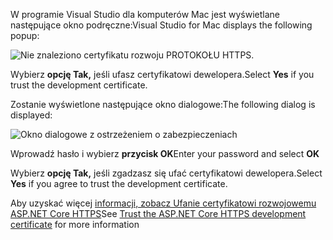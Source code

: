 <span data-ttu-id="22139-101">W programie Visual Studio dla komputerów Mac jest wyświetlane następujące okno podręczne:</span><span class="sxs-lookup"><span data-stu-id="22139-101">Visual Studio for Mac displays the following popup:</span></span>

![Nie znaleziono certyfikatu rozwoju PROTOKOŁU HTTPS.](~/getting-started/_static/trustCertMac.png)

<span data-ttu-id="22139-104">Wybierz **opcję Tak,** jeśli ufasz certyfikatowi dewelopera.</span><span class="sxs-lookup"><span data-stu-id="22139-104">Select **Yes** if you trust the development certificate.</span></span>

<span data-ttu-id="22139-105">Zostanie wyświetlone następujące okno dialogowe:</span><span class="sxs-lookup"><span data-stu-id="22139-105">The following dialog is displayed:</span></span>

![Okno dialogowe z ostrzeżeniem o zabezpieczeniach](~/getting-started/_static/certMac.png)

<span data-ttu-id="22139-107">Wprowadź hasło i wybierz **przycisk OK**</span><span class="sxs-lookup"><span data-stu-id="22139-107">Enter your password and select **OK**</span></span>

<span data-ttu-id="22139-108">Wybierz **opcję Tak,** jeśli zgadzasz się ufać certyfikatowi dewelopera.</span><span class="sxs-lookup"><span data-stu-id="22139-108">Select **Yes** if you agree to trust the development certificate.</span></span>

<span data-ttu-id="22139-109">Aby uzyskać więcej [informacji, zobacz Ufanie certyfikatowi rozwojowemu ASP.NET Core HTTPS](xref:security/enforcing-ssl#trust-the-aspnet-core-https-development-certificate-on-windows-and-macos)</span><span class="sxs-lookup"><span data-stu-id="22139-109">See [Trust the ASP.NET Core HTTPS development certificate](xref:security/enforcing-ssl#trust-the-aspnet-core-https-development-certificate-on-windows-and-macos) for more information</span></span>